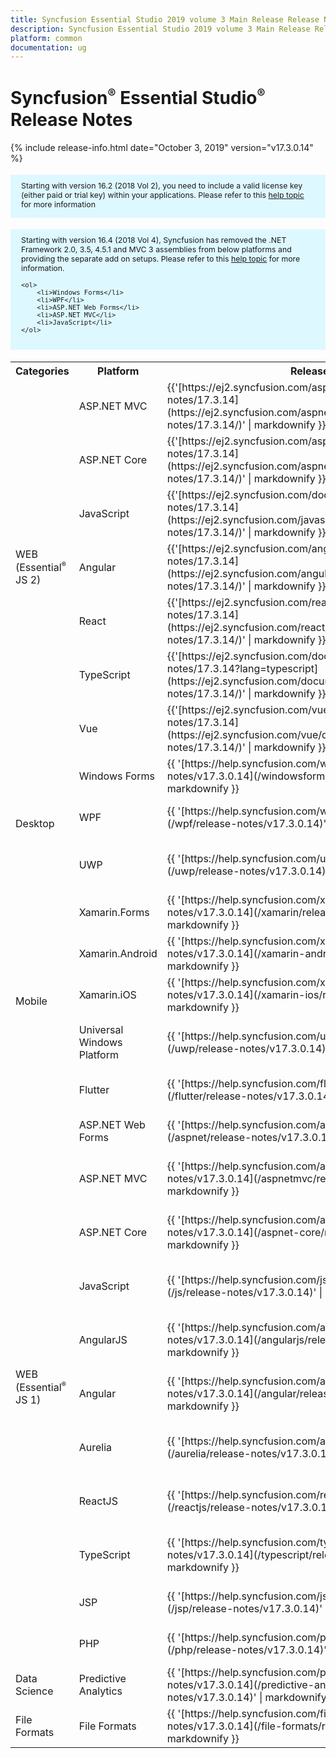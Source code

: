 ```yaml
---
title: Syncfusion Essential Studio 2019 volume 3 Main Release Release Notes  
description: Syncfusion Essential Studio 2019 volume 3 Main Release Release Notes  
platform: common
documentation: ug
---
```


# Syncfusion<sup style="font-size:70%">&reg;</sup> Essential Studio<sup style="font-size:70%">&reg;</sup>  Release Notes  

{% include release-info.html date="October 3, 2019"   version="v17.3.0.14" %} 

<style>
#license {
    font-size: .88em!important;
margin-top: 1.5em;     margin-bottom: 1.5em;
    background-color: #def8ff;
    padding: 10px 17px 14px;
}
</style>

<div id="license">
Starting with version 16.2 (2018 Vol 2), you need to include a valid license key (either paid or trial key) within your applications. 
Please refer to this <a href="/common/essential-studio/licensing/license-key">help topic</a> for more information 
</div>


<div id="license">
    Starting with version 16.4 (2018 Vol 4), Syncfusion has removed the .NET Framework 2.0, 3.5, 4.5.1 and MVC 3 assemblies from below platforms and providing the separate add on setups.
    Please refer to this <a href="/common/essential-studio/installation/essential-studio-platform-framework-add-ons">help topic</a> for more information.

    <ol>
        <li>Windows Forms</li>
        <li>WPF</li>
        <li>ASP.NET Web Forms</li>
        <li>ASP.NET MVC</li>
        <li>JavaScript</li>
    </ol>

</div>


<table>
<tr>
<th>
Categories</th><th>
Platform</th><th>
Release Notes</th><th>
Read Me</th></tr>
<tr>
<td rowspan="7">
WEB (Essential<sup style="font-size:70%">&reg;</sup> JS 2)
</td>
<td>
ASP.NET MVC
</td>
<td>{{'[https://ej2.syncfusion.com/aspnetmvc/documentation/release-notes/17.3.14](https://ej2.syncfusion.com/aspnetmvc/documentation/release-notes/17.3.14/)' | markdownify }}
</td>
<td>{{'[http://files2.syncfusion.com/Installs/v17.3.0.14/ReadMe/essential-js2/TypeScript.html](http://files2.syncfusion.com/Installs/v17.3.0.14/ReadMe/essential-js2/ASPMVC.html)' | markdownify }}
</td>
</tr>
<tr>
<td>
ASP.NET Core	
</td>
<td>{{'[https://ej2.syncfusion.com/aspnetcore/documentation/release-notes/17.3.14](https://ej2.syncfusion.com/aspnetcore/documentation/release-notes/17.3.14/)' | markdownify }}
</td>
<td>{{'[http://files2.syncfusion.com/Installs/v17.3.0.14/ReadMe/essential-js2/TypeScript.html](http://files2.syncfusion.com/Installs/v17.3.0.14/ReadMe/essential-js2/ASPNETCORE.html)' | markdownify }}
</td>
</tr>
<tr>
<td>
JavaScript
</td>
<td>{{'[https://ej2.syncfusion.com/documentation/release-notes/17.3.14](https://ej2.syncfusion.com/javascript/documentation/release-notes/17.3.14/)' | markdownify }}
</td>
<td>{{'[http://files2.syncfusion.com/Installs/v17.3.0.14/ReadMe/essential-js2/JavaScript.html](http://files2.syncfusion.com/Installs/v17.3.0.14/ReadMe/essential-js2/JavaScript.html)' | markdownify }}
</td>
</tr>
<tr>
<td>
Angular
</td>
<td>{{'[https://ej2.syncfusion.com/angular/documentation/release-notes/17.3.14](https://ej2.syncfusion.com/angular/documentation/release-notes/17.3.14/)' | markdownify }}
</td>
<td>{{'[http://files2.syncfusion.com/Installs/v17.3.0.14/ReadMe/essential-js2/Angular.html](http://files2.syncfusion.com/Installs/v17.3.0.14/ReadMe/essential-js2/Angular.html)' | markdownify }}
</td>
</tr>
<tr>
<td>
React
</td>
<td>{{'[https://ej2.syncfusion.com/react/documentation/release-notes/17.3.14](https://ej2.syncfusion.com/react/documentation/release-notes/17.3.14/)' | markdownify }}
</td>
<td>{{'[http://files2.syncfusion.com/Installs/v17.3.0.14/ReadMe/essential-js2/React.html](http://files2.syncfusion.com/Installs/v17.3.0.14/ReadMe/essential-js2/React.html)' | markdownify }}
</td>
</tr>
<tr>
<td>
TypeScript
</td>
<td>{{'[https://ej2.syncfusion.com/documentation/release-notes/17.3.14?lang=typescript](https://ej2.syncfusion.com/documentation/release-notes/17.3.14/)' | markdownify }}
</td>
<td>{{'[http://files2.syncfusion.com/Installs/v17.3.0.14/ReadMe/essential-js2/TypeScript.html](http://files2.syncfusion.com/Installs/v17.3.0.14/ReadMe/essential-js2/TypeScript.html)' | markdownify }}
</td>
</tr>
<tr>
<td>
Vue
</td>
<td>{{'[https://ej2.syncfusion.com/vue/documentation/release-notes/17.3.14](https://ej2.syncfusion.com/vue/documentation/release-notes/17.3.14/)' | markdownify }}
</td>
<td>{{'[http://files2.syncfusion.com/Installs/v17.3.0.14/ReadMe/essential-js2/Vue.html](http://files2.syncfusion.com/Installs/v17.3.0.14/ReadMe/essential-js2/Vue.html)' | markdownify }}
</td>
</tr>
<tr>
<td rowspan="3">
Desktop
</td>
<td>
Windows Forms
</td>
<td>{{ '[https://help.syncfusion.com/windowsforms/release-notes/v17.3.0.14](/windowsforms/release-notes/v17.3.0.14)' | markdownify }}
</td>
<td>{{ '[http://files2.syncfusion.com/Installs/v17.3.0.14/ReadMe/WindowsForms.html](http://files2.syncfusion.com/Installs/v17.3.0.14/ReadMe/WindowsForms.html)' | markdownify }}
</td>
</tr>
<tr>
<td>
WPF
</td>
<td>{{ '[https://help.syncfusion.com/wpf/release-notes/v17.3.0.14](/wpf/release-notes/v17.3.0.14)' | markdownify }}
</td>
<td>{{ '[http://files2.syncfusion.com/Installs/v17.3.0.14/ReadMe/WPF.html](http://files2.syncfusion.com/Installs/v17.3.0.14/ReadMe/WPF.html)' | markdownify }}
</td>
</tr>
<tr>
<td>
UWP
</td>
<td>{{ '[https://help.syncfusion.com/uwp/release-notes/v17.3.0.14](/uwp/release-notes/v17.3.0.14)' | markdownify }}
</td>
<td>{{ '[http://files2.syncfusion.com/Installs/v17.3.0.14/ReadMe/UniversalWindows.html](http://files2.syncfusion.com/Installs/v17.3.0.14/ReadMe/UniversalWindows.html)' | markdownify }}
</td>
</tr>
<tr>
<td rowspan="5">
Mobile
</td>
<td>
Xamarin.Forms
</td>
<td>{{ '[https://help.syncfusion.com/xamarin/release-notes/v17.3.0.14](/xamarin/release-notes/v17.3.0.14)' | markdownify }}
</td>
<td>{{ '[http://files2.syncfusion.com/Installs/v17.3.0.14/ReadMe/Xamarin_Forms.html](http://files2.syncfusion.com/Installs/v17.3.0.14/ReadMe/Xamarin_Forms.html)' | markdownify }}
</td>
</tr>
<tr>
<td>
Xamarin.Android
</td>
<td>{{ '[https://help.syncfusion.com/xamarin-android/release-notes/v17.3.0.14](/xamarin-android/release-notes/v17.3.0.14)' | markdownify }}
</td>
<td>{{ '[http://files2.syncfusion.com/Installs/v17.3.0.14/ReadMe/Xamarin_Forms.html](http://files2.syncfusion.com/Installs/v17.3.0.14/ReadMe/Xamarin_Forms.html)' | markdownify }}
</td>
</tr>
<tr>
<td>
Xamarin.iOS
</td>
<td>{{ '[https://help.syncfusion.com/xamarin-ios/release-notes/v17.3.0.14](/xamarin-ios/release-notes/v17.3.0.14)' | markdownify }}
</td>
<td>{{ '[http://files2.syncfusion.com/Installs/v17.3.0.14/ReadMe/Xamarin_Forms.html](http://files2.syncfusion.com/Installs/v17.3.0.14/ReadMe/Xamarin_Forms.html)' | markdownify }}
</td>
</tr>
<tr>
<td>
Universal Windows Platform
</td>
<td>{{ '[https://help.syncfusion.com/uwp/release-notes/v17.3.0.14](/uwp/release-notes/v17.3.0.14)' | markdownify }}
</td>
<td>{{ '[http://files2.syncfusion.com/Installs/v17.3.0.14/ReadMe/UniversalWindows.html](http://files2.syncfusion.com/Installs/v17.3.0.14/ReadMe/UniversalWindows.html)' | markdownify }}
</td>
</tr>
<tr>
<td>
Flutter
</td>
<td>{{ '[https://help.syncfusion.com/flutter/release-notes/v17.3.0.14](/flutter/release-notes/v17.3.0.14)' | markdownify }}
</td>
<td>{{ '[http://files2.syncfusion.com/Installs/v17.3.0.14/ReadMe/Flutter.html](http://files2.syncfusion.com/Installs/v17.3.0.14/ReadMe/Flutter.html)' | markdownify }}
</td>
</tr>
<tr>
<td rowspan="11">
WEB (Essential<sup style="font-size:70%">&reg;</sup> JS 1)
</td>
<td>
ASP.NET Web Forms
</td>
<td>{{ '[https://help.syncfusion.com/aspnet/release-notes/v17.3.0.14](/aspnet/release-notes/v17.3.0.14)' | markdownify }}
</td>
<td>{{ '[http://files2.syncfusion.com/Installs/v17.3.0.14/ReadMe/essential-js1/ASP.html](http://files2.syncfusion.com/Installs/v17.3.0.14/ReadMe/essential-js1/ASP.html)' | markdownify }}
</td>
</tr>
<tr>
<td>
ASP.NET MVC
</td>
<td>{{ '[https://help.syncfusion.com/aspnetmvc/release-notes/v17.3.0.14](/aspnetmvc/release-notes/v17.3.0.14)' | markdownify }}
</td>
<td>{{ '[http://files2.syncfusion.com/Installs/v17.3.0.14/ReadMe/essential-js1/ASPMVC.html](http://files2.syncfusion.com/Installs/v17.3.0.14/ReadMe/essential-js1/ASPMVC.html)' | markdownify }}
</td>
</tr>
<tr>
<td>
ASP.NET Core
</td>
<td>{{ '[https://help.syncfusion.com/aspnet-core/release-notes/v17.3.0.14](/aspnet-core/release-notes/v17.3.0.14)' | markdownify }}
</td>
<td>
{{ '[http://files2.syncfusion.com/Installs/v17.3.0.14/ReadMe/essential-js1/ASPNETCORE.html](http://files2.syncfusion.com/Installs/v17.3.0.14/ReadMe/essential-js1/ASPNETCORE.html)' | markdownify }}
</td>
</tr>
<tr>
<td>
JavaScript
</td>
<td>{{ '[https://help.syncfusion.com/js/release-notes/v17.3.0.14](/js/release-notes/v17.3.0.14)' | markdownify }}
</td>
<td>{{ '[http://files2.syncfusion.com/Installs/v17.3.0.14/ReadMe/essential-js1/JavaScript.html](http://files2.syncfusion.com/Installs/v17.3.0.14/ReadMe/essential-js1/JavaScript.html)' | markdownify }}
</td>
</tr>
<tr>
<td>
AngularJS
</td>
<td>{{ '[https://help.syncfusion.com/angularjs/release-notes/v17.3.0.14](/angularjs/release-notes/v17.3.0.14)' | markdownify }}
</td>
<td>{{ '[http://files2.syncfusion.com/Installs/v17.3.0.14/ReadMe/essential-js1/AngularJS.html](http://files2.syncfusion.com/Installs/v17.3.0.14/ReadMe/essential-js1/AngularJS.html)' | markdownify }}
</td>
</tr>
<tr>
<td>
Angular
</td>
<td>{{ '[https://help.syncfusion.com/angular/release-notes/v17.3.0.14](/angular/release-notes/v17.3.0.14)' | markdownify }}
</td>
<td>{{ '[http://files2.syncfusion.com/Installs/v17.3.0.14/ReadMe/essential-js1/Angular.html](http://files2.syncfusion.com/Installs/v17.3.0.14/ReadMe/essential-js1/Angular.html)' | markdownify }}
</td>
</tr>
<tr>
<td>
Aurelia
</td>
<td>{{ '[https://help.syncfusion.com/aurelia/release-notes/v17.3.0.14](/aurelia/release-notes/v17.3.0.14)' | markdownify }}
</td>
<td>{{ '[http://files2.syncfusion.com/Installs/v17.3.0.14/ReadMe/essential-js1/Aurelia.html](http://files2.syncfusion.com/Installs/v17.3.0.14/ReadMe/essential-js1/Aurelia.html)' | markdownify }}
</td>
</tr>
<tr>
<td>
ReactJS
</td>
<td>{{ '[https://help.syncfusion.com/reactjs/release-notes/v17.3.0.14](/reactjs/release-notes/v17.3.0.14)' | markdownify }}
</td>
<td>{{ '[http://files2.syncfusion.com/Installs/v17.3.0.14/ReadMe/essential-js1/ReactJS.html](http://files2.syncfusion.com/Installs/v17.3.0.14/ReadMe/essential-js1/ReactJS.html)' | markdownify }}
</td>
</tr>
<tr>
<td>
TypeScript
</td>
<td>{{ '[https://help.syncfusion.com/typescript/release-notes/v17.3.0.14](/typescript/release-notes/v17.3.0.14)' | markdownify }}
</td>
<td>{{ '[http://files2.syncfusion.com/Installs/v17.3.0.14/ReadMe/essential-js1/TypeScript.html](http://files2.syncfusion.com/Installs/v17.3.0.14/ReadMe/essential-js1/TypeScript.html)' | markdownify }}
</td>
</tr>
<tr>
<td>
JSP
</td>
<td>{{ '[https://help.syncfusion.com/jsp/release-notes/v17.3.0.14](/jsp/release-notes/v17.3.0.14)' | markdownify }}
</td>
<td>{{ '[http://files2.syncfusion.com/Installs/v17.3.0.14/ReadMe/essential-js1/JSP.html](http://files2.syncfusion.com/Installs/v17.3.0.14/ReadMe/essential-js1/JSP.html)' | markdownify }}
</td>
</tr>
<tr>
<td>
PHP
</td>
<td>{{ '[https://help.syncfusion.com/php/release-notes/v17.3.0.14](/php/release-notes/v17.3.0.14)' | markdownify }}
</td>
<td>{{ '[http://files2.syncfusion.com/Installs/v17.3.0.14/ReadMe/essential-js1/PHP.html](http://files2.syncfusion.com/Installs/v17.3.0.14/ReadMe/essential-js1/PHP.html)' | markdownify }}
</td>
</tr>
<tr>
<td>
Data Science
</td>
<td>
Predictive Analytics
</td>
<td>{{ '[https://help.syncfusion.com/predictive-analytics/release-notes/v17.3.0.14](/predictive-analytics/release-notes/v17.3.0.14)' | markdownify }}
</td>
<td>
</td>
</tr>
<tr>
<td>
File Formats
</td>
<td>
File Formats
</td>
<td>{{ '[https://help.syncfusion.com/file-formats/release-notes/v17.3.0.14](/file-formats/release-notes/v17.3.0.14)' | markdownify }}
</td>
<td>
</td>
</tr>
</table>